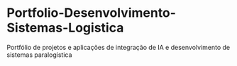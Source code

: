 # Portfolio-Desenvolvimento-Sistemas-Logistica
Portfólio de projetos e aplicações de integração de IA e desenvolvimento de sistemas paralogística
